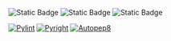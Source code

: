 ![Static Badge](https://img.shields.io/badge/language-python-green)
![Static Badge](https://img.shields.io/badge/license-Apache%202.0-blue)
![Static Badge](https://img.shields.io/badge/platform-linux-red)


[![Pylint](https://img.shields.io/endpoint?url=https://raw.githubusercontent.com/NCSU-SE-Fall-2024/SE-Fall-2024-HW-2/main/badges/pylint.json)](https://github.com/NCSU-SE-Fall-2024/SE-Fall-2024-HW-2/blob/ebc78fe4d7b42e3076a35b5e924ba3919cc090ae/badges/pylint.json)
[![Pyright](https://img.shields.io/endpoint?url=https://raw.githubusercontent.com/NCSU-SE-Fall-2024/SE-Fall-2024-HW-2/main/badges/pyright.json)](https://github.com/NCSU-SE-Fall-2024/SE-Fall-2024-HW-2/blob/2823f0cd689cdc627b7578090e6a756dbe3a4ea8/badges/pyright.json)
[![Autopep8](https://img.shields.io/endpoint?url=https://raw.githubusercontent.com/NCSU-SE-Fall-2024/SE-Fall-2024-HW-2/main/badges/autopep8.json)](https://github.com/NCSU-SE-Fall-2024/SE-Fall-2024-HW-2/blob/2823f0cd689cdc627b7578090e6a756dbe3a4ea8/badges/autopep8.json)

